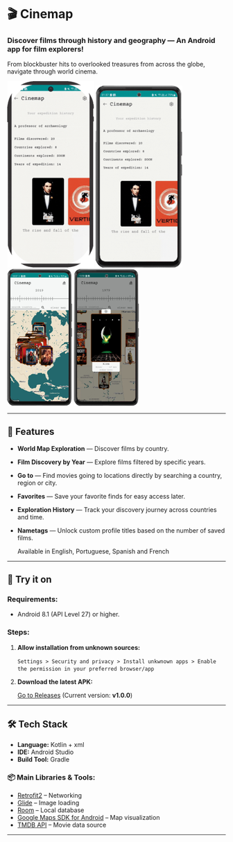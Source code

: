 # 🎬 Cinemap
    
### Discover films through history and geography — An Android app for film explorers!
 From blockbuster hits to overlooked treasures from across the globe, navigate through world cinema.
 
<img src="assets/gif.gif" alt="App preview GIF 1" width="200"> <img src="assets/gif1.gif" alt="App preview GIF 2" width="200"> <img src="assets/sc.png" alt="Screenshot 1" width="150"> <img src="assets/sc2.png" alt="Screenshot 2" width="150">

---

## 🧭 Features

- **World Map Exploration** — Discover films by country.
- **Film Discovery by Year** — Explore films filtered by specific years.
- **Go to** — Find movies going to locations directly by searching a country, region or city.
- **Favorites** — Save your favorite finds for easy access later.
- **Exploration History** — Track your discovery journey across countries and time.
- **Nametags** — Unlock custom profile titles based on the number of saved films.

  Available in English, Portuguese, Spanish and French

---

## 📲 Try it on

### Requirements:

- Android 8.1 (API Level 27) or higher.

### Steps:

1. **Allow installation from unknown sources:**

   ```Settings > Security and privacy > Install unkwnown apps > Enable the permission in your preferred browser/app```

3. **Download the latest APK:**

    [Go to Releases](https://github.com/lucaslimb/cinemap/releases)  (Current version: **v1.0.0**)

---

## 🛠️ Tech Stack

- **Language:** Kotlin + xml
- **IDE:** Android Studio
- **Build Tool:** Gradle

### 📦 Main Libraries & Tools:

- [Retrofit2](https://square.github.io/retrofit/) – Networking
- [Glide](https://bumptech.github.io/glide/) – Image loading
- [Room](https://developer.android.com/jetpack/androidx/releases/room) – Local database
- [Google Maps SDK for Android](https://developers.google.com/maps/documentation/android-sdk/overview) – Map visualization
- [TMDB API](https://developer.themoviedb.org/docs/getting-started) – Movie data source

---
